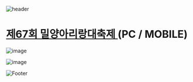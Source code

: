 ![header](https://capsule-render.vercel.app/api?type=wave&color=auto&height=150&section=header&text=2025.%2004.%2025%20-%2004.%2029&fontSize=60)

# <a href="https://onlinepage.co.kr/2025miryangArirang/"> 제67회 밀양아리랑대축제 </a> (PC / MOBILE)

![image](https://github.com/user-attachments/assets/44b0b5f6-8070-427d-b7cd-ef14393eb9a4)

![image](https://github.com/user-attachments/assets/6b7eb482-a19a-4348-950b-3e73804f193d)

![Footer](https://capsule-render.vercel.app/api?type=waving&color=auto&height=200&section=footer)




